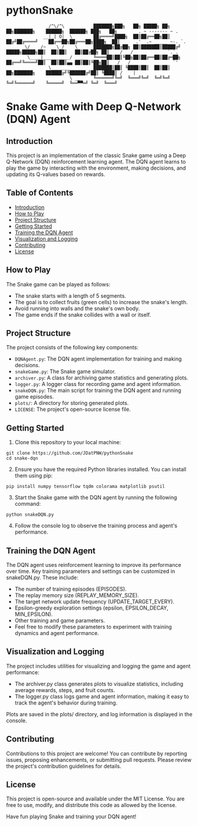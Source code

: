 # pythonSnake

                    /^\/^\           ███████╗███╗   ██╗ █████╗ ██╗  ██╗███████╗    ██████╗  ██████╗ ███╗   ██╗        . ~ ------- ~ .
                  __|_| O|  \        ██╔════╝████╗  ██║██╔══██╗██║ ██╔╝██╔════╝    ██╔══██╗██╔═══██╗████╗  ██║      .'  .~ _____ ~-. `.
           \/    /~    \_/    \      ███████╗██╔██╗ ██║███████║█████╔╝ █████╗█████╗██║  ██║██║   ██║██╔██╗ ██║    /   /             `.`.
            \____|__________/   _    ╚════██║██║╚██╗██║██╔══██║██╔═██╗ ██╔══╝╚════╝██║  ██║██║▄▄ ██║██║╚██╗██║   /   /                `'
                    \_______         ███████║██║ ╚████║██║  ██║██║  ██╗███████╗    ██████╔╝╚██████╔╝██║ ╚████║ /    |
                            \ __     ╚══════╝╚═╝  ╚═══╝╚═╝  ╚═╝╚═╝  ╚═╝╚══════╝    ╚═════╝  ╚══▀▀═╝ ╚═╝  ╚═══╝

# Snake Game with Deep Q-Network (DQN) Agent

## Introduction

This project is an implementation of the classic Snake game using a Deep Q-Network (DQN) reinforcement learning agent. The DQN agent learns to play the game by interacting with the environment, making decisions, and updating its Q-values based on rewards.

## Table of Contents
- [Introduction](#introduction)
- [How to Play](#how-to-play)
- [Project Structure](#project-structure)
- [Getting Started](#getting-started)
- [Training the DQN Agent](#training-the-dqn-agent)
- [Visualization and Logging](#visualization-and-logging)
- [Contributing](#contributing)
- [License](#license)

## How to Play

The Snake game can be played as follows:

- The snake starts with a length of 5 segments.
- The goal is to collect fruits (green cells) to increase the snake's length.
- Avoid running into walls and the snake's own body.
- The game ends if the snake collides with a wall or itself.

## Project Structure

The project consists of the following key components:

- `DQNAgent.py`: The DQN agent implementation for training and making decisions.
- `snakeGame.py`: The Snake game simulator.
- `archiver.py`: A class for archiving game statistics and generating plots.
- `logger.py`: A logger class for recording game and agent information.
- `snakeDQN.py`: The main script for training the DQN agent and running game episodes.
- `plots/`: A directory for storing generated plots.
- `LICENSE`: The project's open-source license file.

## Getting Started

1. Clone this repository to your local machine:

  ```shell
  git clone https://github.com/JDatPNW/pythonSnake
  cd snake-dqn
  ```
2. Ensure you have the required Python libraries installed. You can install them using pip:

  ```shell
  pip install numpy tensorflow tqdm colorama matplotlib psutil
  ```
3. Start the Snake game with the DQN agent by running the following command:
  ```shell
  python snakeDQN.py
  ```
4. Follow the console log to observe the training process and agent's performance.

## Training the DQN Agent
The DQN agent uses reinforcement learning to improve its performance over time. Key training parameters and settings can be customized in snakeDQN.py. These include:

- The number of training episodes (EPISODES).
- The replay memory size (REPLAY_MEMORY_SIZE).
- The target network update frequency (UPDATE_TARGET_EVERY).
- Epsilon-greedy exploration settings (epsilon, EPSILON_DECAY, MIN_EPSILON).
- Other training and game parameters.
- Feel free to modify these parameters to experiment with training dynamics and agent performance.

## Visualization and Logging
The project includes utilities for visualizing and logging the game and agent performance:

- The archiver.py class generates plots to visualize statistics, including average rewards, steps, and fruit counts.
- The logger.py class logs game and agent information, making it easy to track the agent's behavior during training.

Plots are saved in the plots/ directory, and log information is displayed in the console.

## Contributing
Contributions to this project are welcome! You can contribute by reporting issues, proposing enhancements, or submitting pull requests. Please review the project's contribution guidelines for details.

## License
This project is open-source and available under the MIT License. You are free to use, modify, and distribute this code as allowed by the license.

Have fun playing Snake and training your DQN agent!




